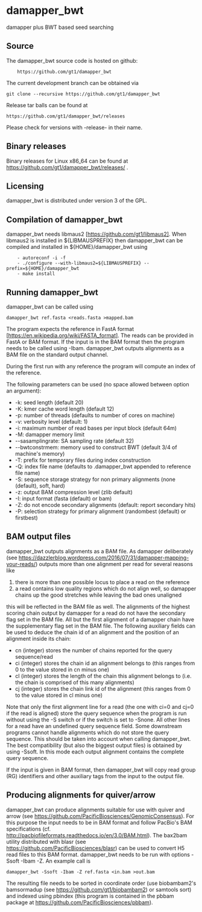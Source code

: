 # damapper_bwt
damapper plus BWT based seed searching

Source
------

The damapper_bwt source code is hosted on github:

        https://github.com/gt1/damapper_bwt

The current development branch can be obtained via

```
git clone --recursive https://github.com/gt1/damapper_bwt
```

Release tar balls can be found at

	https://github.com/gt1/damapper_bwt/releases

Please check for versions with -release- in their name.

Binary releases
---------------

Binary releases for Linux x86_64 can be found at https://github.com/gt1/damapper_bwt/releases/ .

Licensing
---------

damapper_bwt is distributed under version 3 of the GPL.

Compilation of damapper_bwt
---------------------------

damapper_bwt needs libmaus2 [https://github.com/gt1/libmaus2].
When libmaus2 is installed in ${LIBMAUSPREFIX} then damapper_bwt can be compiled and
installed in ${HOME}/damapper_bwt using

        - autoreconf -i -f
        - ./configure --with-libmaus2=${LIBMAUSPREFIX} --prefix=${HOME}/damapper_bwt
        - make install

Running damapper_bwt
--------------------

damapper_bwt can be called using

```
damapper_bwt ref.fasta <reads.fasta >mapped.bam
```

The program expects the reference in FastA format [https://en.wikipedia.org/wiki/FASTA_format].
The reads can be provided in FastA or BAM format. If the input is in the BAM format then the program needs to be called using -Ibam.
damapper_bwt outputs alignments as a BAM file on the standard output channel.

During the first run with any reference the program will compute an index of the reference.

The following parameters can be used (no space allowed between option an argument):

* -k: seed length (default 20)
* -K: kmer cache word length (default 12)
* -p: number of threads (defaults to number of cores on machine)
* -v: verbosity level (default: 1)
* -i: maximum number of read bases per input block (default 64m)
* -M: damapper memory limit
* --sasamplingrate: SA sampling rate (default 32)
* --bwtconstrmem: memory used to construct BWT (default 3/4 of machine's memory)
* -T: prefix for temporary files during index construction
* -Q: index file name (defaults to .damapper_bwt appended to reference file name)
* -S: sequence storage strategy for non primary alignments (none (default), soft, hard)
* -z: output BAM compression level (zlib default)
* -I: input format (fasta (default) or bam)
* -Z: do not encode secondary alignments (default: report secondary hits)
* -P: selection strategy for primary alignment (randombest (default) or firstbest)

BAM output files
----------------

damapper_bwt outputs alignments as a BAM file. As damapper deliberately (see https://dazzlerblog.wordpress.com/2016/07/31/damapper-mapping-your-reads/)
outputs more than one alignment per read for several reasons like

1. there is more than one possible locus to place a read on the reference
2. a read contains low quality regions which do not align well, so damapper chains up the good stretches while leaving the bad ones unaligned

this will be reflected in the BAM file as well. The alignments of the highest scoring chain output by damapper for a read do not have the secondary flag set in the BAM file.
All but the first alignment of a damapper chain have the supplementary flag set in the BAM file. The following auxiliary fields can be used to deduce the chain id of an alignment and
the position of an alignment inside its chain:

* cn (integer) stores the number of chains reported for the query sequence/read
* ci (integer) stores the chain id an alignment belongs to (this ranges from 0 to the value stored in cn minus one)
* cl (integer) stores the length of the chain this alignment belongs to (i.e. the chain is comprised of this many alignments)
* cj (integer) stores the chain link id of the alignment (this ranges from 0 to the value stored in cl minus one)

Note that only the first alignment line for a read (the one with ci=0 and cj=0 if the read is aligned) store the query sequence when the program is
run without using the -S switch or if the switch is set to -Snone. All other lines for a read have an undefined query sequence field.
Some downstream programs cannot handle alignments which do not store the query sequence. This should be taken into account when
calling damapper_bwt. The best compatibility (but also the biggest output files) is obtained by using -Ssoft. In this mode
each output alignment contains the complete query sequence.

If the input is given in BAM format, then damapper_bwt will copy read group (RG) identifiers and other auxiliary tags from
the input to the output file.

Producing alignments for quiver/arrow
-------------------------------------

damapper_bwt can produce alignments suitable for use with quiver and arrow (see https://github.com/PacificBiosciences/GenomicConsensus).
For this purpose the input needs to be in BAM format and follow PacBio's BAM specifications (cf. http://pacbiofileformats.readthedocs.io/en/3.0/BAM.html).
The bax2bam utility distributed with blasr (see https://github.com/PacificBiosciences/blasr) can be used to convert H5 read files to this BAM format.
damapper_bwt needs to be run with options -Ssoft -Ibam -Z. An example call is

	damapper_bwt -Ssoft -Ibam -Z ref.fasta <in.bam >out.bam

The resulting file needs to be sorted in coordinate order (use biobambam2's bamsormadup (see https://github.com/gt1/biobambam2) or samtools sort)
and indexed using pbindex (this program is contained in the pbbam package at https://github.com/PacificBiosciences/pbbam).

